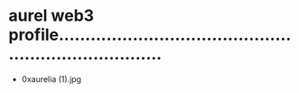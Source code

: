 # aurel web3 profile.........................................................................
- 0xaurelia (1).jpg

